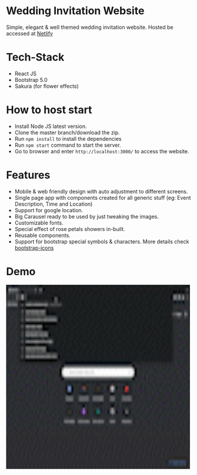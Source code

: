 # Wedding Invitation Website

Simple, elegant & well themed wedding invitation website.
Hosted be accessed at [Netlify](https://clinquant-taffy-013015.netlify.app/)

# Tech-Stack

- React JS
- Bootstrap 5.0
- Sakura (for flower effects)

# How to host start

- Install Node JS latest version.
- Clone the master branch/download the zip.
- Run `npm install` to install the dependencies
- Run `npm start` command to start the server.
- Go to browser and enter `http://localhost:3000/` to access the website.

# Features

- Mobile & web friendly design with auto adjustment to different screens.
- Single page app with components created for all generic stuff (eg: Event Description, Time and Location)
- Support for google location.
- Big Carausel ready to be used by just tweaking the images.
- Customizable fonts.
- Special effect of rose petals showers in-built.
- Reusable components.
- Support for bootstrap special symbols & characters. More details check [bootstrap-icons](https://icons.getbootstrap.com)

# Demo

<img src="https://github.com/kparth01/wedding-template/blob/main/src/WeddingCard/assets/demo.gif" width="500" height="500" />
